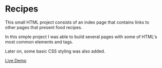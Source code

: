 # Recipes

This small HTML project consists of an index page that contains links to other pages that present food recipes.

In this simple project I was able to build several pages with some of HTML's most common elements and tags.

Later on, some basic CSS styling was also added.

[Live Demo](https://amtorrinha.github.io/odin-recipes/)
